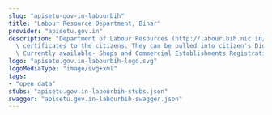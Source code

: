 ```yaml
---
slug: "apisetu-gov-in-labourbih"
title: "Labour Resource Department, Bihar"
provider: "apisetu.gov.in"
description: "Department of Labour Resources (http://labour.bih.nic.in/) issues various\
  \ certificates to the citizens. They can be pulled into citizen's DigiLocker account.\
  \ Currently available- Shops and Commercial Establishments Registration Certificate"
logo: "apisetu.gov.in-labourbih-logo.svg"
logoMediaType: "image/svg+xml"
tags:
- "open_data"
stubs: "apisetu.gov.in-labourbih-stubs.json"
swagger: "apisetu.gov.in-labourbih-swagger.json"
---
```

